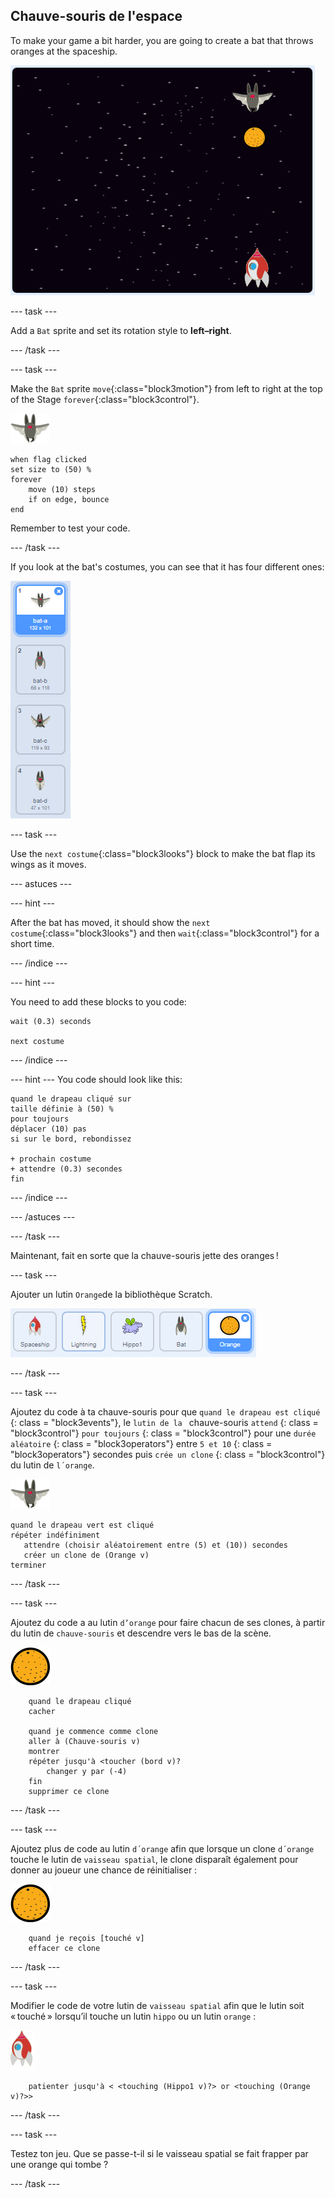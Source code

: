 ## Chauve-souris de l'espace

To make your game a bit harder, you are going to create a bat that throws oranges at the spaceship.

![a bat throwing an orange at the spaceship](images/bat-oranges.png)

\--- task \---

Add a `Bat` sprite and set its rotation style to **left–right**.

\--- /task \---

\--- task \---

Make the `Bat` sprite `move`{:class="block3motion"} from left to right at the top of the Stage `forever`{:class="block3control"}.

![bat sprite](images/bat-sprite.png)

```blocks3
when flag clicked
set size to (50) %
forever
    move (10) steps
    if on edge, bounce
end
```

Remember to test your code.

\--- /task \---

If you look at the bat's costumes, you can see that it has four different ones:

![screenshot](images/invaders-bat-costume.png)

\--- task \---

Use the `next costume`{:class="block3looks"} block to make the bat flap its wings as it moves.

\--- astuces \---

\--- hint \---

After the bat has moved, it should show the `next costume`{:class="block3looks"} and then `wait`{:class="block3control"} for a short time.

\--- /indice \---

\--- hint \---

You need to add these blocks to you code:

```blocks3
wait (0.3) seconds

next costume
```

\--- /indice \---

\--- hint \--- You code should look like this:

```blocks3
quand le drapeau cliqué sur
taille définie à (50) %
pour toujours
déplacer (10) pas
si sur le bord, rebondissez

+ prochain costume
+ attendre (0.3) secondes
fin
```

\--- /indice \---

\--- /astuces \---

\--- /task \---

Maintenant, fait en sorte que la chauve-souris jette des oranges !

\--- task \---

Ajouter un lutin `Orange`de la bibliothèque Scratch.

![capture d'écran](images/invaders-orange.png)

\--- /task \---

\--- task \---

Ajoutez du code à ta chauve-souris pour que ` quand le drapeau est cliqué ` {: class = "block3events"}, le `lutin de la ` chauve-souris ` attend ` {: class = "block3control"} ` pour toujours ` {: class = "block3control"} pour une ` durée aléatoire ` {: class = "block3operators"} entre ` 5 et 10 ` {: class = "block3operators"} secondes puis ` crée un clone ` {: class = "block3control"} du lutin de ` l´orange `.

![lutin de chauve-souris](images/bat-sprite.png)

```blocks3
quand le drapeau vert est cliqué
répéter indéfiniment
   attendre (choisir aléatoirement entre (5) et (10)) secondes
   créer un clone de (Orange v)
terminer
```

\--- /task \---

\--- task \---

Ajoutez du code a au lutin `d’orange` pour faire chacun de ses clones, à partir du lutin de `chauve-souris` et descendre vers le bas de la scène.

![lutin d´orange](images/orange-sprite.png)

```blocks3
    quand le drapeau cliqué
    cacher

    quand je commence comme clone
    aller à (Chauve-souris v)
    montrer
    répéter jusqu'à <toucher (bord v)?
        changer y par (-4)
    fin
    supprimer ce clone
```

\--- /task \---

\--- task \---

Ajoutez plus de code au lutin `d´orange` afin que lorsque un clone `d´orange` touche le lutin de `vaisseau spatial`, le clone disparaît également pour donner au joueur une chance de réinitialiser :

![lutin d´orange](images/orange-sprite.png)

```blocks3
    quand je reçois [touché v]
    effacer ce clone
```

\--- /task \---

\--- task \---

Modifier le code de votre lutin de `vaisseau spatial` afin que le lutin soit « touché » lorsqu’il touche un lutin `hippo` ou un lutin `orange` :

![lutin de roquette](images/rocket-sprite.png)

```blocks3
    patienter jusqu'à < <touching (Hippo1 v)?> or <touching (Orange v)?>>
```

\--- /task \---

\--- task \---

Testez ton jeu. Que se passe-t-il si le vaisseau spatial se fait frapper par une orange qui tombe ?

\--- /task \---